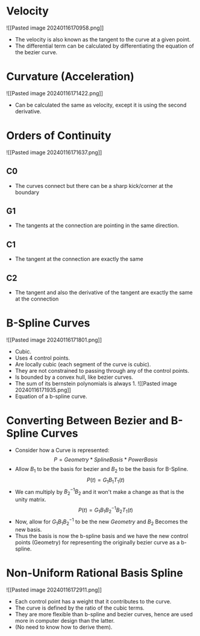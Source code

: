 # Velocity
![[Pasted image 20240116170958.png]]
* The velocity is also known as the tangent to the curve at a given point.
* The differential term can be calculated by differentiating the equation of the bezier curve.

# Curvature (Acceleration)
![[Pasted image 20240116171422.png]]
* Can be calculated the same as velocity, except it is using the second derivative.

# Orders of Continuity
![[Pasted image 20240116171637.png]]
## C0
* The curves connect but there can be a sharp kick/corner at the boundary
## G1
* The tangents at the connection are pointing in the same direction.
## C1
* The tangent at the connection are exactly the same
## C2
* The tangent and also the derivative of the tangent are exactly the same at the connection

# B-Spline Curves
![[Pasted image 20240116171801.png]]
* Cubic.
* Uses 4 control points.
* Are locally cubic (each segment of the curve is cubic).
* They are not constrained to passing through any of the control points.
* Is bounded by a convex hull, like bezier curves.
* The sum of its bernstein polynomials is always 1.
![[Pasted image 20240116171935.png]]
* Equation of a b-spline curve.

# Converting Between Bezier and B-Spline Curves
* Consider how a Curve is represented:
$$
P = Geometry * Spline Basis * Power Basis 
$$
* Allow $B_1$ to be the basis for bezier and $B_2$ to be the basis for B-Spline. 
$$
P(t) = G_1B_1T_1(t)
$$
* We can multiply by $B_2^{-1}B_2$ and it won't make a change as that is the unity matrix.
$$
P(t) = G_1B_1B_2^{-1}B_2T_1(t)
$$
* Now, allow for $G_1B_1B_2^{-1}$ to be the new $Geometry$ and $B_2$ Becomes the new basis.
* Thus the basis is now the b-spline basis and we have the new control points (Geometry) for representing the originally bezier curve as a b-spline.

# Non-Uniform Rational Basis Spline
![[Pasted image 20240116172911.png]]
* Each control point has a weight that it contributes to the curve.
* The curve is defined by the ratio of the cubic terms.
* They are more flexible than b-spline and bezier curves, hence are used more in computer design than the latter.
* (No need to know how to derive them).
